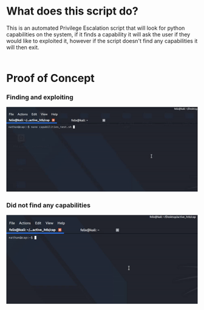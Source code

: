 # What does this script do?

This is an automated Privilege Escalation script that will look for python capabilities on the system, if it finds a capability it will ask the user if they would like to exploited it, however if the script doesn't find any capabilities it will then exit.  
</br>

# Proof of Concept

<h3> Finding and exploiting </h3>

![](poc1.gif)

<h3> Did not find any capabilities </h3>

![](poc2.gif)
